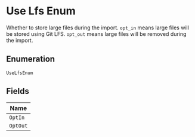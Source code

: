 
# Use Lfs Enum

Whether to store large files during the import. `opt_in` means large files will be stored using Git LFS. `opt_out` means large files will be removed during the import.

## Enumeration

`UseLfsEnum`

## Fields

| Name |
|  --- |
| `OptIn` |
| `OptOut` |

